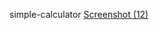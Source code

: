 
simple-calculator   [Screenshot (12)](https://user-images.githubusercontent.com/78166507/205217359-37d9bc0c-c79c-467a-98f8-174bf51e1a56.png)
<!-------     -------->
